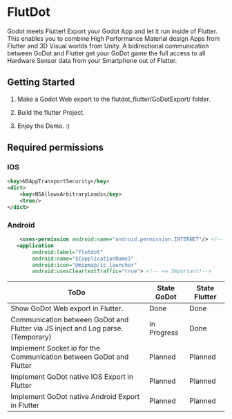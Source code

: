 # FlutDot

Godot meets Flutter!
Export your Godot App and let it run inside of Flutter. This enables you to combine High Performance Material design Apps from Flutter and 3D Visual worlds from Unity.
A bidirectional communication between GoDot and Flutter get your GoDot game the full access to all Hardware Sensor data from your Smartphone out of Flutter.

## Getting Started

1. Make a Godot Web export to the flutdot_flutter/GoDotExport/ folder.

2. Build the flutter Project.

3. Enjoy the Demo. :)

## Required permissions

### IOS
```xml
<key>NSAppTransportSecurity</key>
<dict>
    <key>NSAllowsArbitraryLoads</key>
    <true/>
</dict>
```

### Android
```xml
    <uses-permission android:name="android.permission.INTERNET"/> <!-- <= Important!-->
   <application
        android:label="flutdot"
        android:name="${applicationName}"
        android:icon="@mipmap/ic_launcher"
        android:usesCleartextTraffic="true"> <!-- <= Important!-->
```


ToDo | State GoDot | State Flutter 
-------- | -------- | -------- 
Show GoDot Web export in Flutter. | Done   | Done
Communication between GoDot and Flutter via JS inject and Log parse. (Temporary) | In Progress   | Done
Implement Socket.io for the Communication between GoDot and Flutter | Planned | Planned
Implement GoDot native IOS Export in Flutter | Planned | Planned
Implement GoDot native Android Export in Flutter | Planned | Planned
